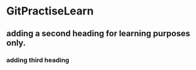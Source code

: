 # GitPractiseLearn

## adding a second heading for learning purposes only. 

### adding third heading 
